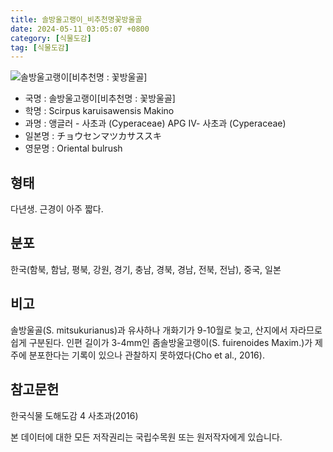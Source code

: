 ```yaml
---
title: 솔방울고랭이_비추천명꽃방울골
date: 2024-05-11 03:05:07 +0800
category: [식물도감]
tag: [식물도감]
---
```




![솔방울고랭이[비추천명 : 꽃방울골]](/fileUpload/plants/basic/Cyperaceae/Scirpus/5502/5502_20160811172800541files_th2.jpg)
- 국명 : 솔방울고랭이[비추천명 : 꽃방울골]
- 학명 : Scirpus karuisawensis Makino
- 과명 : 앵글러 - 사초과 (Cyperaceae) APG Ⅳ- 사초과 (Cyperaceae)
- 일본명 : チョウセンマツカサススキ
- 영문명 : Oriental bulrush


## 형태
다년생. 근경이 아주 짧다.
## 분포
한국(함북, 함남, 평북, 강원, 경기, 충남, 경북, 경남, 전북, 전남), 중국, 일본
## 비고
솔방울골(S. mitsukurianus)과 유사하나 개화기가 9-10월로 늦고, 산지에서 자라므로 쉽게 구분된다. 인편 길이가 3-4mm인 좀솔방울고랭이(S. fuirenoides Maxim.)가 제주에 분포한다는 기록이 있으나 관찰하지 못하였다(Cho et al., 2016).
## 참고문헌
한국식물 도해도감 4 사초과(2016)






본 데이터에 대한 모든 저작권리는 국립수목원 또는 원저작자에게 있습니다.
